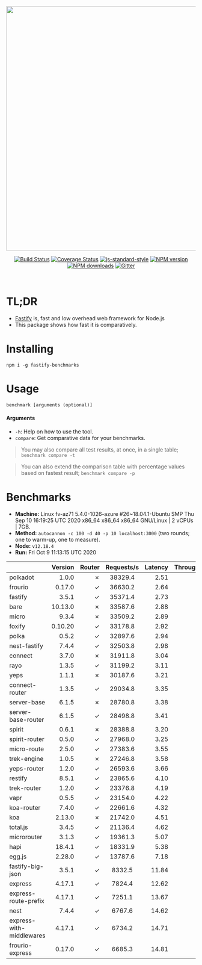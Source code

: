 <div align="center">
<img src="https://github.com/fastify/graphics/raw/master/full-logo.png" width="650" height="auto"/>
</div>

<div align="center">

[![Build Status](https://travis-ci.org/fastify/fastify.svg?branch=master)](https://travis-ci.org/fastify/fastify)
[![Coverage Status](https://coveralls.io/repos/github/fastify/fastify/badge.svg?branch=master)](https://coveralls.io/github/fastify/fastify?branch=master)
[![js-standard-style](https://img.shields.io/badge/code%20style-standard-brightgreen.svg?style=flat)](http://standardjs.com/)
[![NPM version](https://img.shields.io/npm/v/fastify.svg?style=flat)](https://www.npmjs.com/package/fastify)
[![NPM downloads](https://img.shields.io/npm/dm/fastify.svg?style=flat)](https://www.npmjs.com/package/fastify) [![Gitter](https://badges.gitter.im/gitterHQ/gitter.svg)](https://gitter.im/fastify)
</div>
<br />

# TL;DR

* [Fastify](https://github.com/fastify/fastify) is, fast and low overhead web framework for Node.js
* This package shows how fast it is comparatively.

# Installing

```
npm i -g fastify-benchmarks
```

# Usage

```
benchmark [arguments (optional)]
```

#### Arguments

* `-h`: Help on how to use the tool.
* `compare`: Get comparative data for your benchmarks.

> You may also compare all test results, at once, in a single table; `benchmark compare -t`

> You can also extend the comparison table with percentage values based on fastest result; `benchmark compare -p`
# Benchmarks
* __Machine:__ Linux fv-az71 5.4.0-1026-azure #26~18.04.1-Ubuntu SMP Thu Sep 10 16:19:25 UTC 2020 x86_64 x86_64 x86_64 GNU/Linux | 2 vCPUs | 7GB.
* __Method:__ `autocannon -c 100 -d 40 -p 10 localhost:3000` (two rounds; one to warm-up, one to measure).
* __Node:__ `v12.18.4`
* __Run:__ Fri Oct  9 11:13:15 UTC 2020

|                          | Version | Router | Requests/s | Latency | Throughput/Mb |
| :--                      | --:     | --:    | :-:        | --:     | --:           |
| polkadot                 | 1.0.0   | ✗      | 38329.4    | 2.51    | 6.00          |
| frourio                  | 0.17.0  | ✓      | 36630.2    | 2.64    | 5.31          |
| fastify                  | 3.5.1   | ✓      | 35371.4    | 2.73    | 5.53          |
| bare                     | 10.13.0 | ✗      | 33587.6    | 2.88    | 5.25          |
| micro                    | 9.3.4   | ✗      | 33509.2    | 2.89    | 5.24          |
| foxify                   | 0.10.20 | ✓      | 33178.8    | 2.92    | 4.71          |
| polka                    | 0.5.2   | ✓      | 32897.6    | 2.94    | 5.14          |
| nest-fastify             | 7.4.4   | ✓      | 32503.8    | 2.98    | 4.74          |
| connect                  | 3.7.0   | ✗      | 31911.8    | 3.04    | 4.99          |
| rayo                     | 1.3.5   | ✓      | 31199.2    | 3.11    | 4.88          |
| yeps                     | 1.1.1   | ✗      | 30187.6    | 3.21    | 4.72          |
| connect-router           | 1.3.5   | ✓      | 29034.8    | 3.35    | 4.54          |
| server-base              | 6.1.5   | ✗      | 28780.8    | 3.38    | 4.50          |
| server-base-router       | 6.1.5   | ✓      | 28498.8    | 3.41    | 4.46          |
| spirit                   | 0.6.1   | ✗      | 28388.8    | 3.20    | 4.44          |
| spirit-router            | 0.5.0   | ✓      | 27968.0    | 3.25    | 4.37          |
| micro-route              | 2.5.0   | ✓      | 27383.6    | 3.55    | 4.28          |
| trek-engine              | 1.0.5   | ✗      | 27246.8    | 3.58    | 3.87          |
| yeps-router              | 1.2.0   | ✓      | 26593.6    | 3.66    | 4.16          |
| restify                  | 8.5.1   | ✓      | 23865.6    | 4.10    | 3.78          |
| trek-router              | 1.2.0   | ✓      | 23376.8    | 4.19    | 3.32          |
| vapr                     | 0.5.5   | ✓      | 23154.0    | 4.22    | 3.29          |
| koa-router               | 7.4.0   | ✓      | 22661.6    | 4.32    | 3.54          |
| koa                      | 2.13.0  | ✗      | 21742.0    | 4.51    | 3.40          |
| total.js                 | 3.4.5   | ✓      | 21136.4    | 4.62    | 6.01          |
| microrouter              | 3.1.3   | ✓      | 19361.3    | 5.07    | 3.03          |
| hapi                     | 18.4.1  | ✓      | 18331.9    | 5.38    | 2.87          |
| egg.js                   | 2.28.0  | ✓      | 13787.6    | 7.18    | 4.55          |
| fastify-big-json         | 3.5.1   | ✓      | 8332.5     | 11.84   | 95.69         |
| express                  | 4.17.1  | ✓      | 7824.4     | 12.62   | 1.22          |
| express-route-prefix     | 4.17.1  | ✓      | 7251.1     | 13.67   | 2.52          |
| nest                     | 7.4.4   | ✓      | 6767.6     | 14.62   | 1.39          |
| express-with-middlewares | 4.17.1  | ✓      | 6734.2     | 14.71   | 2.43          |
| frourio-express          | 0.17.0  | ✓      | 6685.3     | 14.81   | 1.37          |
